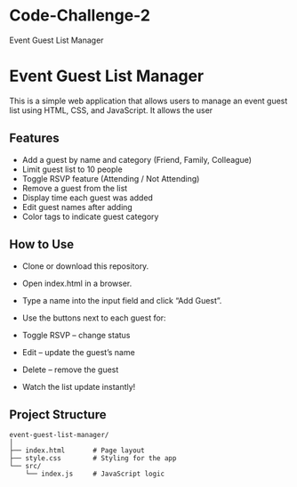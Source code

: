 # Code-Challenge-2
Event Guest List Manager

#  Event Guest List Manager

This is a simple web application that allows users to manage an event guest list using HTML, CSS, and JavaScript. It allows the user

##  Features

- Add a guest by name and category (Friend, Family, Colleague)
- Limit guest list to 10 people
- Toggle RSVP feature (Attending / Not Attending)
- Remove a guest from the list
- Display time each guest was added
- Edit guest names after adding
- Color tags to indicate guest category

## How to Use
- Clone or download this repository.

- Open index.html in a browser.

- Type a name into the input field and click “Add Guest”.

- Use the buttons next to each guest for:

- Toggle RSVP – change status

- Edit – update the guest’s name

- Delete – remove the guest

- Watch the list update instantly!


## Project Structure
```
event-guest-list-manager/
│
├── index.html       # Page layout
├── style.css        # Styling for the app
└── src/
    └── index.js     # JavaScript logic 
```